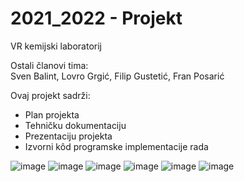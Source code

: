 # 2021_2022 - Projekt

VR kemijski laboratorij

Ostali članovi tima:\
Sven Balint, Lovro Grgić, Filip Gustetić, Fran Posarić

Ovaj projekt sadrži:
- Plan projekta
- Tehničku dokumentaciju
- Prezentaciju projekta
- Izvorni kôd programske implementacije rada

![image](https://user-images.githubusercontent.com/16125644/151501617-377d29fe-2da6-4b3d-b1f1-c4c9724bd7e4.png)
![image](https://user-images.githubusercontent.com/16125644/151501628-427dfcca-c3bf-4572-8009-b727b75c6e5a.png)
![image](https://user-images.githubusercontent.com/16125644/151501674-0f5d3dcb-402e-4f9c-9190-a74002e17576.png)
![image](https://user-images.githubusercontent.com/16125644/151501799-8e1f00a6-bc16-4d4d-912f-e864c7e6b3ff.png)
![image](https://user-images.githubusercontent.com/16125644/151501741-057e641f-d46c-4dc7-8e1f-1e0a5964006d.png)
![image](https://user-images.githubusercontent.com/16125644/151501779-7c04518f-ea04-461c-96b7-e74b2712c9e7.png)
